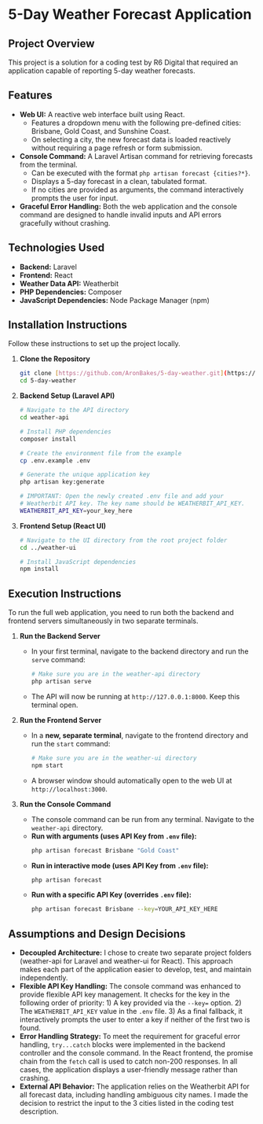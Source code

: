 # 5-Day Weather Forecast Application

## Project Overview

This project is a solution for a coding test by R6 Digital that required an application capable of reporting 5-day weather forecasts.

## Features

* **Web UI:** A reactive web interface built using React.
    * Features a dropdown menu with the following pre-defined cities: Brisbane, Gold Coast, and Sunshine Coast. 
    * On selecting a city, the new forecast data is loaded reactively without requiring a page refresh or form submission. 
* **Console Command:** A Laravel Artisan command for retrieving forecasts from the terminal.
    * Can be executed with the format `php artisan forecast {cities?*}`. 
    * Displays a 5-day forecast in a clean, tabulated format. 
    * If no cities are provided as arguments, the command interactively prompts the user for input. 
* **Graceful Error Handling:** Both the web application and the console command are designed to handle invalid inputs and API errors gracefully without crashing. 

## Technologies Used

* **Backend:** Laravel
* **Frontend:** React
* **Weather Data API:** Weatherbit
* **PHP Dependencies:** Composer
* **JavaScript Dependencies:** Node Package Manager (npm)

## Installation Instructions

Follow these instructions to set up the project locally.

1.  **Clone the Repository**
    ```bash
    git clone [https://github.com/AronBakes/5-day-weather.git](https://github.com/AronBakes/5-day-weather.git)
    cd 5-day-weather
    ```

2.  **Backend Setup (Laravel API)**
    ```bash
    # Navigate to the API directory
    cd weather-api

    # Install PHP dependencies
    composer install

    # Create the environment file from the example
    cp .env.example .env

    # Generate the unique application key
    php artisan key:generate

    # IMPORTANT: Open the newly created .env file and add your
    # Weatherbit API key. The key name should be WEATHERBIT_API_KEY.
    WEATHERBIT_API_KEY=your_key_here
    ```

3.  **Frontend Setup (React UI)**
    ```bash
    # Navigate to the UI directory from the root project folder
    cd ../weather-ui

    # Install JavaScript dependencies
    npm install
    ```

## Execution Instructions

To run the full web application, you need to run both the backend and frontend servers simultaneously in two separate terminals.

1.  **Run the Backend Server**
    * In your first terminal, navigate to the backend directory and run the `serve` command:
        ```bash
        # Make sure you are in the weather-api directory
        php artisan serve
        ```
    * The API will now be running at `http://127.0.0.1:8000`. Keep this terminal open.

2.  **Run the Frontend Server**
    * In a **new, separate terminal**, navigate to the frontend directory and run the `start` command:
        ```bash
        # Make sure you are in the weather-ui directory
        npm start
        ```
    * A browser window should automatically open to the web UI at `http://localhost:3000`.

3.  **Run the Console Command**
    * The console command can be run from any terminal. Navigate to the `weather-api` directory.
    * **Run with arguments (uses API Key from `.env` file):**
        ```bash
        php artisan forecast Brisbane "Gold Coast"
        ```
    * **Run in interactive mode (uses API Key from `.env` file):**
        ```bash
        php artisan forecast
        ```
    * **Run with a specific API Key (overrides `.env` file):**
        ```bash
        php artisan forecast Brisbane --key=YOUR_API_KEY_HERE
        ```

## Assumptions and Design Decisions

* **Decoupled Architecture:** I chose to create two separate project folders (weather-api for Laravel and weather-ui for React). This approach makes each part of the application easier to develop, test, and maintain independently.
* **Flexible API Key Handling:** The console command was enhanced to provide flexible API key management. It checks for the key in the following order of priority: 1) A key provided via the `--key=` option. 2) The `WEATHERBIT_API_KEY` value in the `.env` file. 3) As a final fallback, it interactively prompts the user to enter a key if neither of the first two is found.
* **Error Handling Strategy:** To meet the requirement for graceful error handling, `try...catch` blocks were implemented in the backend controller and the console command. In the React frontend, the promise chain from the `fetch` call is used to catch non-200 responses. In all cases, the application displays a user-friendly message rather than crashing.
* **External API Behavior:** The application relies on the Weatherbit API for all forecast data, including handling ambiguous city names. I made the decision to restrict the input to the 3 cities listed in the coding test description.

